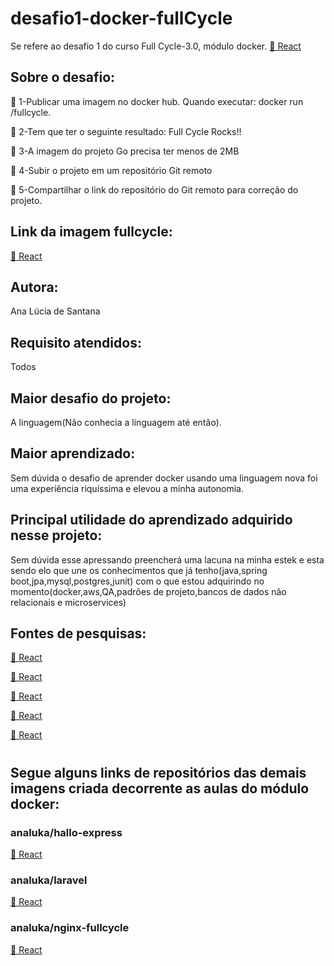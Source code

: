 # desafio1-docker-fullCycle

<p> Se refere ao desafio 1 do curso Full Cycle-3.0, módulo docker.
 <a href="https://fullcycle.com.br/">🔗 React</a>
</p>

<h2>Sobre o desafio:</h2>

<p >🚀 1-Publicar uma imagem no docker hub. Quando executar:
docker run <seu-user>/fullcycle.</p>

<p >🚀 2-Tem que ter o seguinte resultado: Full Cycle Rocks!!</p>

<p >🚀 3-A imagem do projeto Go precisa ter menos de 2MB </p>

<p >🚀 4-Subir o projeto em um repositório Git remoto </p>

<p >🚀 5-Compartilhar o link do repositório do Git remoto para correção do projeto.</p>

<h2>Link da imagem fullcycle: </h2>
<p >
<a href="https://hub.docker.com/repository/docker/analuka/fullcycle/general">🔗 React</a>
 </p>



<h2>Autora:</h2>
<p>Ana Lúcia de Santana</P>

<h2>Requisito atendidos: </h2>
<p>Todos</P>

<h2>Maior desafio do projeto: </h2>
<p>A linguagem(Não conhecia a linguagem até então).</P>

<h2>Maior aprendizado:</h2>
<p>Sem dúvida o desafio de aprender docker usando uma linguagem nova foi uma experiência riquíssima e elevou a minha autonomia.</P>

<h2>Principal utilidade do aprendizado adquirido nesse projeto:</h2>
<p>Sem dúvida esse apressando preencherá uma lacuna na minha estek e esta sendo elo que une  os conhecimentos que já tenho(java,spring boot,jpa,mysql,postgres,junit) com o que estou adquirindo no momento(docker,aws,QA,padrões de projeto,bancos de dados não relacionais e microservices)</P>

<h2>Fontes de pesquisas:</h2>

<p >
<a href="https://aprendagolang.com.br/2022/09/15/como-fazer-uma-imagem-docker-otimizada-com-multi-stage-build/">🔗 React</a>
 </p>

<p >
<a href="https://codefresh.io/docs/docs/example-catalog/ci-examples/golang-hello-world/">🔗 React</a>
 </p>


<p >
<a href="https://plataforma.fullcycle.com.br/courses">🔗 React</a>
 </p>


<p >
<a href="https://hub.docker.com/_/golang">🔗 React</a>
 </p>



<p >
<a href="https://stackoverflow.com/questions/73343208/golang-problem-with-creating-docker-image">🔗 React</a>
 </p>

<h1></h1>
<h1></h1>
<h2>Segue alguns links de repositórios das demais imagens criada decorrente as aulas do módulo docker:</h2>

<h3>analuka/hallo-express</h3>
<p >
<a href="https://hub.docker.com/repository/docker/analuka/hallo-express/general">🔗 React</a>
 </p>

 <h3>analuka/laravel</h3>
<p >
<a href="https://hub.docker.com/repository/docker/analuka/laravel/general">🔗 React</a>
 </p>

 <h3>analuka/nginx-fullcycle</h3>
<p >
<a href="https://hub.docker.com/repository/docker/analuka/nginx-fullcycle/general">🔗 React</a>
 </p>








